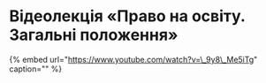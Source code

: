 # Відеолекція «Право на освіту. Загальні положення»

{% embed url="https://www.youtube.com/watch?v=\_9y8\_Me5iTg" caption="" %}



